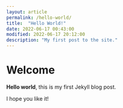```yaml
---
layout: article
permalink: /hello-world/
title:  "Hello World!"
date: 2022-06-17 00:43:00
modified: 2022-06-17 20:12:00
description: "My first post to the site."
---
```


# Welcome

**Hello world**, this is my first Jekyll blog post.

I hope you like it!